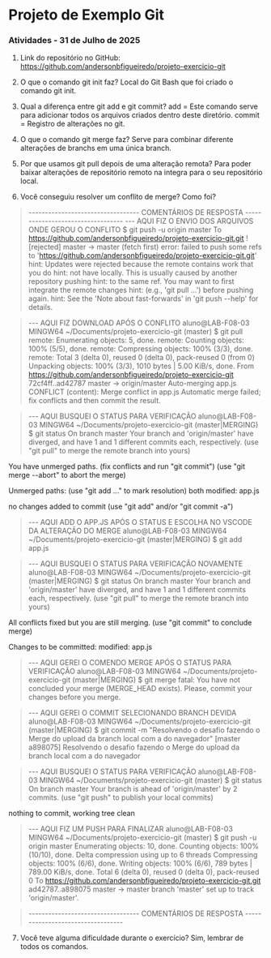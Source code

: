 # Projeto de Exemplo Git
### Atividades - 31 de Julho de 2025

1. Link do repositório no GitHub: 
    https://github.com/andersonbfigueiredo/projeto-exercicio-git

2. O que o comando git init faz? 
    Local do Git Bash que foi criado o comando git init.

3. Qual a diferença entre git add e git commit? 
    add = Este comando serve para adicionar todos os arquivos criados dentro deste diretório.
    commit = Registro de alterações no git.

4. O que o comando git merge faz? 
    Serve para combinar diferente alterações de branchs em uma única branch.

5. Por que usamos git pull depois de uma alteração remota? 
    Para poder baixar alterações de repositório remoto na integra para o seu repositório local.

6. Você conseguiu resolver um conflito de merge? Como foi?

> ---------------------------------- COMENTÁRIOS DE RESPOSTA ----------------------------------
> --- AQUI FIZ O ENVIO DOS ARQUIVOS ONDE GEROU O CONFLITO
$ git push -u origin master
To https://github.com/andersonbfigueiredo/projeto-exercicio-git.git
 ! [rejected]        master -> master (fetch first)
error: failed to push some refs to 'https://github.com/andersonbfigueiredo/projeto-exercicio-git.git'
hint: Updates were rejected because the remote contains work that you do
hint: not have locally. This is usually caused by another repository pushing
hint: to the same ref. You may want to first integrate the remote changes
hint: (e.g., 'git pull ...') before pushing again.
hint: See the 'Note about fast-forwards' in 'git push --help' for details.

> --- AQUI FIZ DOWNLOAD APÓS O CONFLITO
aluno@LAB-F08-03 MINGW64 ~/Documents/projeto-exercicio-git (master)
$ git pull
remote: Enumerating objects: 5, done.
remote: Counting objects: 100% (5/5), done.
remote: Compressing objects: 100% (3/3), done.
remote: Total 3 (delta 0), reused 0 (delta 0), pack-reused 0 (from 0)
Unpacking objects: 100% (3/3), 1010 bytes | 5.00 KiB/s, done.
From https://github.com/andersonbfigueiredo/projeto-exercicio-git
   72cf4ff..ad42787  master     -> origin/master
Auto-merging app.js
CONFLICT (content): Merge conflict in app.js
Automatic merge failed; fix conflicts and then commit the result.

> --- AQUI BUSQUEI O STATUS PARA VERIFICAÇÃO
aluno@LAB-F08-03 MINGW64 ~/Documents/projeto-exercicio-git (master|MERGING)
$ git status
On branch master
Your branch and 'origin/master' have diverged,
and have 1 and 1 different commits each, respectively.
  (use "git pull" to merge the remote branch into yours)

You have unmerged paths.
  (fix conflicts and run "git commit")
  (use "git merge --abort" to abort the merge)

Unmerged paths:
  (use "git add <file>..." to mark resolution)
        both modified:   app.js

no changes added to commit (use "git add" and/or "git commit -a")

> --- AQUI ADD O APP.JS APÓS O STATUS E ESCOLHA NO VSCODE DA ALTERAÇÃO DO MERGE
aluno@LAB-F08-03 MINGW64 ~/Documents/projeto-exercicio-git (master|MERGING)
$ git add app.js

> --- AQUI BUSQUEI O STATUS PARA VERIFICAÇÃO NOVAMENTE
aluno@LAB-F08-03 MINGW64 ~/Documents/projeto-exercicio-git (master|MERGING)
$ git status
On branch master
Your branch and 'origin/master' have diverged,
and have 1 and 1 different commits each, respectively.
  (use "git pull" to merge the remote branch into yours)

All conflicts fixed but you are still merging.
  (use "git commit" to conclude merge)

Changes to be committed:
        modified:   app.js

> --- AQUI GEREI O COMENDO MERGE APÓS O STATUS PARA VERIFICAÇÃO
aluno@LAB-F08-03 MINGW64 ~/Documents/projeto-exercicio-git (master|MERGING)
$ git merge
fatal: You have not concluded your merge (MERGE_HEAD exists).
Please, commit your changes before you merge.

> --- AQUI GEREI O COMMIT SELECIONANDO BRANCH DEVIDA
aluno@LAB-F08-03 MINGW64 ~/Documents/projeto-exercicio-git (master|MERGING)
$ git commit -m "Resolvendo o desafio fazendo o Merge do upload da branch local com a do navegador"                                   [master a898075] Resolvendo o desafio fazendo o Merge do upload da branch local com a do navegador

> --- AQUI BUSQUEI O STATUS PARA VERIFICAÇÃO
aluno@LAB-F08-03 MINGW64 ~/Documents/projeto-exercicio-git (master)
$ git status
On branch master
Your branch is ahead of 'origin/master' by 2 commits.
  (use "git push" to publish your local commits)

nothing to commit, working tree clean

> --- AQUI FIZ UM PUSH PARA FINALIZAR
aluno@LAB-F08-03 MINGW64 ~/Documents/projeto-exercicio-git (master)
$ git push -u origin master
Enumerating objects: 10, done.
Counting objects: 100% (10/10), done.
Delta compression using up to 6 threads
Compressing objects: 100% (6/6), done.
Writing objects: 100% (6/6), 789 bytes | 789.00 KiB/s, done.
Total 6 (delta 0), reused 0 (delta 0), pack-reused 0
To https://github.com/andersonbfigueiredo/projeto-exercicio-git.git
   ad42787..a898075  master -> master
branch 'master' set up to track 'origin/master'.

> ---------------------------------- COMENTÁRIOS DE RESPOSTA ----------------------------------

7. Você teve alguma dificuldade durante o exercício? 
    Sim, lembrar de todos os comandos.
